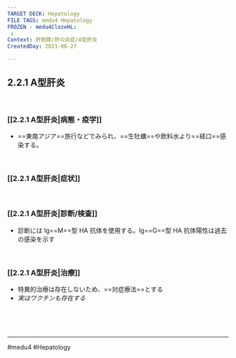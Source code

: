 ```yaml
---
TARGET DECK: Hepatology
FILE TAGS: medu4 Hepatology
FROZEN - medu4ClozeHL:
 : 
Context: 肝胆膵/肝の炎症/A型肝炎
CreatedDay: 2021-06-27

---
```


## 2.2.1 A型肝炎

<br>

### [[2.2.1 A型肝炎|病態・疫学]]
* ==東南アジア==旅行などでみられ、==生牡蠣==や飲料水より==経口==感染する。
<!--ID: 1624786705062-->


<br>

### [[2.2.1 A型肝炎|症状]]


<br>

### [[2.2.1 A型肝炎|診断/検査]]
* 診断には Ig==M==型 HA 抗体を使用する。Ig==G==型 HA 抗体陽性は過去の感染を示す
<!--ID: 1624786705067-->


<br>

### [[2.2.1 A型肝炎|治療]]
* 特異的治療は存在しないため、==対症療法==とする
* *実はワクチンも存在する*
<!--ID: 1629820444463-->


<br><br><br>

---
#medu4 #Hepatology  
